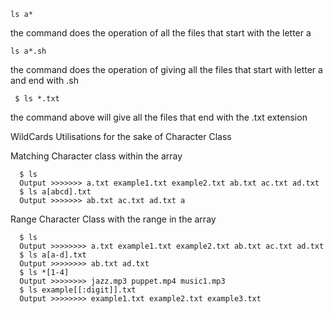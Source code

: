 ```
ls a*
```
  the command does the operation of all the files that start with the letter a


```
ls a*.sh
```
 the command does the operation of giving all the files that start with letter a and end with .sh


```
 $ ls *.txt
```
  the command above will give all the files that end with the .txt extension


WildCards Utilisations for the sake of Character Class

Matching Character class within the array
```
  $ ls
  Output >>>>>>> a.txt example1.txt example2.txt ab.txt ac.txt ad.txt
  $ ls a[abcd].txt
  Output >>>>>>> ab.txt ac.txt ad.txt a
```

Range Character Class with the range in the array
```
  $ ls 
  Output >>>>>>>> a.txt example1.txt example2.txt ab.txt ac.txt ad.txt
  $ ls a[a-d].txt 
  Output >>>>>>>> ab.txt ad.txt 
  $ ls *[1-4]
  Output >>>>>>>> jazz.mp3 puppet.mp4 music1.mp3
  $ ls example[[:digit]].txt
  Output >>>>>>>> example1.txt example2.txt example3.txt
```
